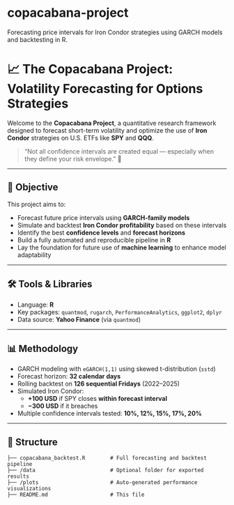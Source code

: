 # copacabana-project
Forecasting price intervals for Iron Condor strategies using GARCH models and backtesting in R.
# 📈 The Copacabana Project: Volatility Forecasting for Options Strategies

Welcome to the **Copacabana Project**, a quantitative research framework designed to forecast short-term volatility and optimize the use of **Iron Condor** strategies on U.S. ETFs like **SPY** and **QQQ**.

> “Not all confidence intervals are created equal — especially when they define your risk envelope.” 🧠

---

## 🎯 Objective

This project aims to:

- Forecast future price intervals using **GARCH-family models**
- Simulate and backtest **Iron Condor profitability** based on these intervals
- Identify the best **confidence levels** and **forecast horizons**
- Build a fully automated and reproducible pipeline in **R**
- Lay the foundation for future use of **machine learning** to enhance model adaptability

---

## 🛠 Tools & Libraries

- Language: **R**
- Key packages: `quantmod`, `rugarch`, `PerformanceAnalytics`, `ggplot2`, `dplyr`
- Data source: **Yahoo Finance** (via `quantmod`)

---

## 📊 Methodology

- GARCH modeling with `eGARCH(1,1)` using skewed t-distribution (`sstd`)
- Forecast horizon: **32 calendar days**
- Rolling backtest on **126 sequential Fridays** (2022–2025)
- Simulated Iron Condor:
  - **+100 USD** if SPY closes **within forecast interval**
  - **−300 USD** if it breaches
- Multiple confidence intervals tested: **10%, 12%, 15%, 17%, 20%**

---

## 📁 Structure

```plaintext
├── copacabana_backtest.R        # Full forecasting and backtest pipeline
├── /data                        # Optional folder for exported results
├── /plots                       # Auto-generated performance visualizations
├── README.md                    # This file
